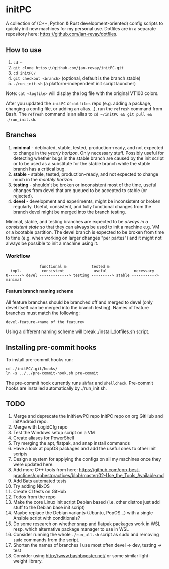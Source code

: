 # initPC

A collection of (C++, Python & Rust development-oriented) config scripts to quickly init new machines for my personal use. Dotfiles are in a separate repository here: <https://github.com/jan-revay/dotfiles>.

## How to use

1. `cd ~`
2. `git clone https://github.com/jan-revay/initPC.git`
3. `cd initPC/`
4. `git checkout <branch>` (optional, default is the branch stable)
5. `./run_init.sh` (a platform-independent init script launcher)

Note: `cat <logfile>` will display the log file with the original VT100 colors.

After you updated the `initPC` or `dotfiles` repo (e.g. adding a package, changing a config file, or adding an alias...), run the `refresh` command from Bash. The `refresh` command is an alias to `cd ~/initPC && git pull && ./run_init.sh`.

## Branches

1. **minimal** - debloated, stable, tested, production-ready, and not expected to change in the _yearly horizon_. Only necessary stuff. Possibly useful for detecting whether bugs in the stable branch are caused by the init script or to be used as a substitute for the stable branch while the stable branch has a critical bug.
2. **stable** - stable, tested, production-ready, and not expected to change much in the _monthly horizon_.
3. **testing** - shouldn't be broken or inconsistent most of the time, useful changes from devel that are queued to be accepted to stable (or rejected).
4. **devel** - development and experiments, might be inconsistent or broken regularly. Useful, consistent, and fully functional changes from the branch devel might be merged into the branch testing.

Minimal, stable, and testing branches are expected to be _always in a consistent state_ so that they can always be used to init a machine e.g. VM or a bootable partition. The devel branch is expected to be broken from time to time (e.g. when working on larger changes "per partes") and it might not always be possible to init a machine using it.

### Workflow

```text
               functional &           tested &
  impl.         consistent             useful            necessary
O------> devel -------------> testing ---------> stable -----------> minimal
```

#### Feature branch naming scheme

All feature branches should be branched off and merged to devel (only devel itself
can be merged into the branch testing). Names of feature branches must match the
following:

```
devel-feature-<name of the feature>
```

Using a different naming scheme will break ./install_dotfiles.sh script.

## Installing pre-commit hooks

To install pre-commit hooks run:

```
cd ./initPC/.git/hooks/
ln -s ../../pre-commit-hook.sh pre-commit
```

The pre-commit hook currently runs `shfmt` and `shellcheck`. Pre-commit hooks are installed automatically by ./run_init.sh.

## TODO

1. Merge and deprecate the InitNewPC repo InitPC repo on org GitHub and initAndroid repo.
2. Merge with LogidCfg repo
3. Test the Windows setup script on a VM
4. Create aliases for PowerShell
5. Try merging the apt, flatpak, and snap install commands
6. Have a look at popOS packages and add the useful ones to other init scripts
7. Design a system for applying the configs on all my machines once they
   were updated here.
8. Add more C++ tools from here: <https://github.com/cpp-best-practices/cppbestpractices/blob/master/02-Use_the_Tools_Available.md>
9. Add Bats automated tests
10. Try adding NixOS
11. Create CI tests on GitHub
12. Todos from the repo
13. Make the core Linux init script Debian based (i.e. other distros just add stuff to the Debian base init script)
14. Maybe replace the Debian variants (Ubuntu, PopOS...) with a single Ansible script with conditionals?
15. Do some research on whether snap and flatpak packages work in WSL resp. which alternative package manager to use in WSL
16. Consider running the whole `./run_all.sh` script as sudo and removing `sudo` commands from the script.
17. Shorten the names of branches I use most often devel -> dev, testing -> test
18. Consider using <http://www.bashbooster.net/> or some similar light-weight library.
